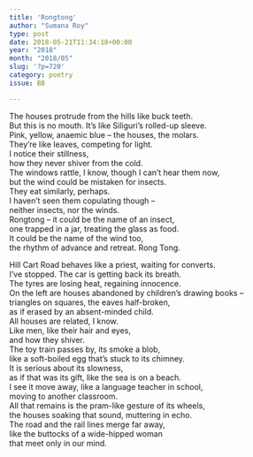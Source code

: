 ```yaml
---
title: 'Rongtong'
author: "Sumana Roy"
type: post
date: 2018-05-21T11:34:18+00:00
year: "2018"
month: "2018/05"
slug: '?p=720'
category: poetry
issue: B8

---
```

The houses protrude from the hills like buck teeth.  
But this is no mouth. It’s like Siliguri’s rolled-up sleeve.  
Pink, yellow, anaemic blue – the houses, the molars.  
They’re like leaves, competing for light.  
I notice their stillness,  
how they never shiver from the cold.  
The windows rattle, I know, though I can’t hear them now,  
but the wind could be mistaken for insects.  
They eat similarly, perhaps.  
I haven’t seen them copulating though –  
neither insects, nor the winds.  
Rongtong – it could be the name of an insect,  
one trapped in a jar, treating the glass as food.  
It could be the name of the wind too,  
the rhythm of advance and retreat. Rong Tong.

Hill Cart Road behaves like a priest, waiting for converts.  
I’ve stopped. The car is getting back its breath.  
The tyres are losing heat, regaining innocence.  
On the left are houses abandoned by children’s drawing books –  
triangles on squares, the eaves half-broken,  
as if erased by an absent-minded child.  
All houses are related, I know.  
Like men, like their hair and eyes,  
and how they shiver.  
The toy train passes by, its smoke a blob,  
like a soft-boiled egg that’s stuck to its chimney.  
It is serious about its slowness,  
as if that was its gift, like the sea is on a beach.  
I see it move away, like a language teacher in school,  
moving to another classroom.  
All that remains is the pram-like gesture of its wheels,  
the houses soaking that sound, muttering in echo.  
The road and the rail lines merge far away,  
like the buttocks of a wide-hipped woman  
that meet only in our mind.
